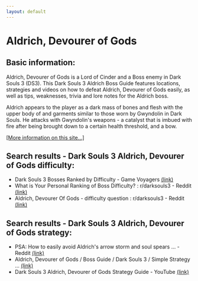 ```yaml
---
layout: default
---
```

# Aldrich, Devourer of Gods

## Basic information:
Aldrich, Devourer of Gods is a Lord of Cinder and a Boss enemy in Dark Souls 3 (DS3). This Dark Souls 3 Aldrich Boss Guide features locations, strategies and videos on how to defeat Aldrich, Devourer of Gods easily, as well as tips, weaknesses, trivia and lore notes for the Aldrich boss.

Aldrich appears to the player as a dark mass of bones and flesh with the upper body of and garments similar to those worn by Gwyndolin in Dark Souls. He attacks with Gwyndolin's weapons - a catalyst that is imbued with fire after being brought down to a certain health threshold, and a bow.


[[More information on this site...]](https://darksouls3.wiki.fextralife.com//Aldrich,+Devourer+of+Gods)

## Search results - Dark Souls 3 Aldrich, Devourer of Gods difficulty:
- Dark Souls 3 Bosses Ranked by Difficulty - Game Voyagers [(link)](https://gamevoyagers.com/dark-souls-3-bosses-ranked-difficulty/)
- What is Your Personal Ranking of Boss Difficulty? : r/darksouls3 - Reddit [(link)](https://www.reddit.com/r/darksouls3/comments/5msg4f/what_is_your_personal_ranking_of_boss_difficulty/)
- Aldrich, Devourer Of Gods - difficulty question : r/darksouls3 - Reddit [(link)](https://www.reddit.com/r/darksouls3/comments/khzkfh/aldrich_devourer_of_gods_difficulty_question/)

## Search results - Dark Souls 3 Aldrich, Devourer of Gods strategy:
- PSA: How to easily avoid Aldrich's arrow storm and soul spears ... - Reddit [(link)](https://www.reddit.com/r/darksouls3/comments/5n1wj4/psa_how_to_easily_avoid_aldrichs_arrow_storm_and/)
- Aldrich, Devourer of Gods / Boss Guide / Dark Souls 3 / Simple Strategy ... [(link)](https://www.youtube.com/watch?v=eOJuzgbUSNo)
- Dark Souls 3 Aldrich, Devourer of Gods Strategy Guide - YouTube [(link)](https://www.youtube.com/watch?v=A7ZabYu-3nQ)
